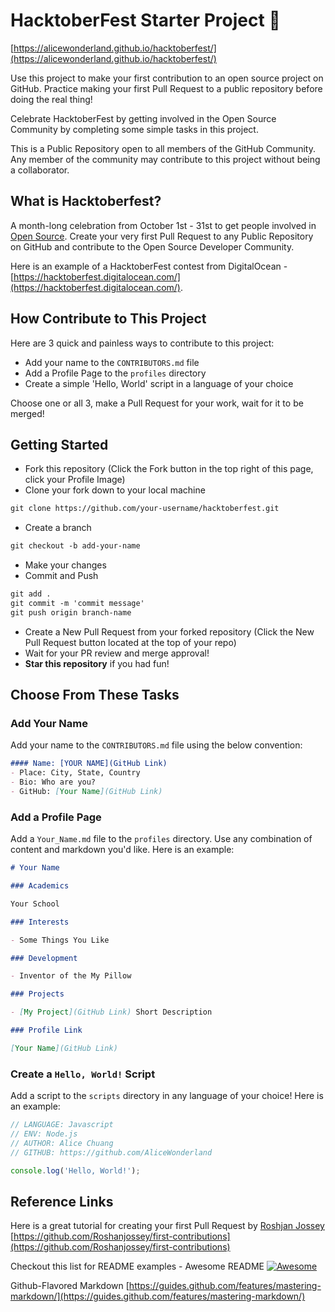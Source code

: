 # HacktoberFest Starter Project :beers:

[https://alicewonderland.github.io/hacktoberfest/](https://alicewonderland.github.io/hacktoberfest/)

Use this project to make your first contribution to an open source project on GitHub. Practice making your first Pull Request to a public repository before doing the real thing!

Celebrate HacktoberFest by getting involved in the Open Source Community by completing some simple tasks in this project.

This is a Public Repository open to all members of the GitHub Community. Any member of the community may contribute to this project without being a collaborator.




## What is Hacktoberfest?
A month-long celebration from October 1st - 31st to get people involved in [Open Source](https://github.com/open-source). Create your very first Pull Request to any Public Repository on GitHub and contribute to the Open Source Developer Community.

Here is an example of a HacktoberFest contest from DigitalOcean - [https://hacktoberfest.digitalocean.com/](https://hacktoberfest.digitalocean.com/).


## How Contribute to This Project
Here are 3 quick and painless ways to contribute to this project:

* Add your name to the `CONTRIBUTORS.md` file
* Add a Profile Page to the `profiles` directory
* Create a simple 'Hello, World' script in a language of your choice

Choose one or all 3, make a Pull Request for your work, wait for it to be merged!

## Getting Started
* Fork this repository (Click the Fork button in the top right of this page, click your Profile Image)
* Clone your fork down to your local machine
```markdown
git clone https://github.com/your-username/hacktoberfest.git
```
* Create a branch
```markdown
git checkout -b add-your-name
```
* Make your changes
* Commit and Push
```markdown
git add .
git commit -m 'commit message'
git push origin branch-name
```
* Create a New Pull Request from your forked repository (Click the New Pull Request button located at the top of your repo)
* Wait for your PR review and merge approval!
* __Star this repository__ if you had fun!

## Choose From These Tasks
### Add Your Name
Add your name to the `CONTRIBUTORS.md` file using the below convention:

```markdown
#### Name: [YOUR NAME](GitHub Link)
- Place: City, State, Country
- Bio: Who are you?
- GitHub: [Your Name](GitHub Link)
```

### Add a Profile Page
Add a `Your_Name.md` file to the `profiles` directory. Use any combination of content and markdown you'd like. Here is an example:

```markdown
# Your Name

### Academics

Your School

### Interests

- Some Things You Like

### Development

- Inventor of the My Pillow

### Projects

- [My Project](GitHub Link) Short Description

### Profile Link

[Your Name](GitHub Link)
```

### Create a `Hello, World!` Script
Add a script to the `scripts` directory in any language of your choice! Here is an example:

```Javascript
// LANGUAGE: Javascript
// ENV: Node.js
// AUTHOR: Alice Chuang
// GITHUB: https://github.com/AliceWonderland

console.log('Hello, World!');
```

## Reference Links
Here is a great tutorial for creating your first Pull Request by [Roshjan Jossey](https://github.com/Roshanjossey)
[https://github.com/Roshanjossey/first-contributions](https://github.com/Roshanjossey/first-contributions)

Checkout this list for README examples - Awesome README [![Awesome](https://cdn.rawgit.com/sindresorhus/awesome/d7305f38d29fed78fa85652e3a63e154dd8e8829/media/badge.svg)](https://github.com/sindresorhus/awesome)

Github-Flavored Markdown [https://guides.github.com/features/mastering-markdown/](https://guides.github.com/features/mastering-markdown/)
